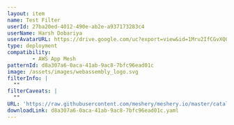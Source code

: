 ```yaml
---
layout: item
name: Test Filter
userId: 27ba20ed-4012-490e-ab2e-a937173283c4
userName: Harsh Dobariya
userAvatarURL: https://drive.google.com/uc?export=view&id=1Mru2IfCGvXQ0sMV2u0XTN7DGQVMWFRK_
type: deployment
compatibility: 
        - AWS App Mesh
patternId: d8a307a6-0aca-41ab-9ac8-7bfc96ead01c
image: /assets/images/webassembly_logo.svg
filterInfo: |
  ""
filterCaveats: |
  ""
URL: 'https://raw.githubusercontent.com/meshery/meshery.io/master/catalog/d8a307a6-0aca-41ab-9ac8-7bfc96ead01c.yaml'
downloadLink: d8a307a6-0aca-41ab-9ac8-7bfc96ead01c.yaml
---
```

